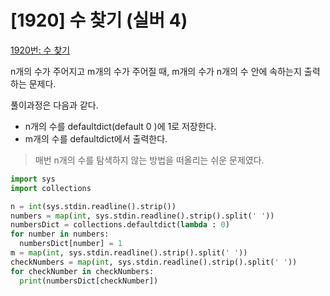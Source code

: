 # [1920] 수 찾기 (실버 4)

[1920번: 수 찾기](https://www.acmicpc.net/problem/1920)

n개의 수가 주어지고 m개의 수가 주어질 때, m개의 수가 n개의 수 안에 속하는지 출력하는 문제다.

풀이과정은 다음과 같다.

- n개의 수를 defaultdict(default 0 )에 1로 저장한다.
- m개의 수를 defaultdict에서 출력한다.

> 매번 n개의 수를 탐색하지 않는 방법을 떠올리는 쉬운 문제였다.
> 

```python
import sys
import collections

n = int(sys.stdin.readline().strip())
numbers = map(int, sys.stdin.readline().strip().split(' '))
numbersDict = collections.defaultdict(lambda : 0)
for number in numbers:
  numbersDict[number] = 1
m = map(int, sys.stdin.readline().strip().split(' '))
checkNumbers = map(int, sys.stdin.readline().strip().split(' '))
for checkNumber in checkNumbers:
  print(numbersDict[checkNumber])
```